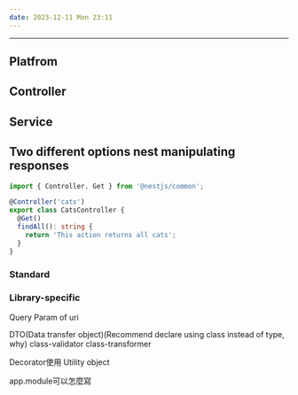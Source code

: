 ```yaml
---
date: 2023-12-11 Mon 23:11
---
```

---

## Platfrom

## Controller


## Service


## Two different options nest manipulating responses

```typescript
import { Controller, Get } from '@nestjs/common';

@Controller('cats')
export class CatsController {
  @Get()
  findAll(): string {
    return 'This action returns all cats';
  }
}

```

### Standard


### Library-specific

Query Param of uri

DTO(Data transfer object)(Recommend declare using class instead of type, why)
	class-validator
	class-transformer


Decorator使用
Utility object

app.module可以怎麼寫